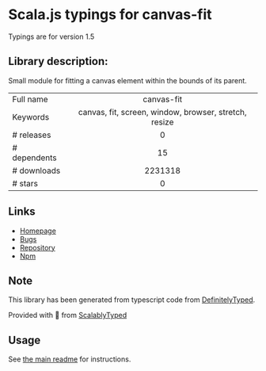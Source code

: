 
# Scala.js typings for canvas-fit

Typings are for version 1.5

## Library description:
Small module for fitting a canvas element within the bounds of its parent.

|                    |                 |
| ------------------ | :-------------: |
| Full name          | canvas-fit |
| Keywords           | canvas, fit, screen, window, browser, stretch, resize |
| # releases         | 0 |
| # dependents       | 15 |
| # downloads        | 2231318 |
| # stars            | 0 |

## Links
- [Homepage](https://github.com/hughsk/canvas-fit)
- [Bugs](https://github.com/hughsk/canvas-fit/issues)
- [Repository](https://github.com/hughsk/canvas-fit)
- [Npm](https://www.npmjs.com/package/canvas-fit)
    


## Note
This library has been generated from typescript code from [DefinitelyTyped](https://definitelytyped.org).

Provided with :purple_heart: from [ScalablyTyped](https://github.com/oyvindberg/ScalablyTyped)

## Usage
See [the main readme](../../readme.md) for instructions.



